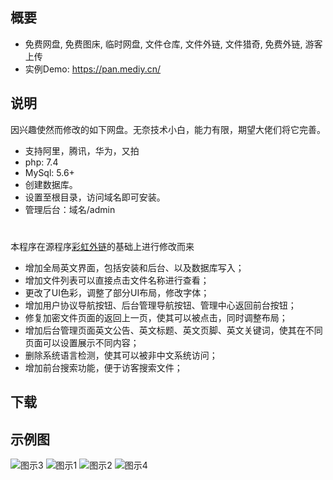  ## 概要

 * 免费网盘, 免费图床, 临时网盘, 文件仓库, 文件外链, 文件猎奇, 免费外链, 游客上传
 * 实例Demo: https://pan.mediy.cn/
 
## 说明

因兴趣使然而修改的如下网盘。无奈技术小白，能力有限，期望大佬们将它完善。
* 支持阿里，腾讯，华为，又拍
* php: 7.4
* MySql: 5.6+
* 创建数据库。
* 设置至根目录，访问域名即可安装。
* 管理后台：域名/admin
#
本程序在源程序[彩虹外链](http://blog.cccyun.cn/post-406.html)的基础上进行修改而来
 * 增加全局英文界面，包括安装和后台、以及数据库写入；
 * 增加文件列表可以直接点击文件名称进行查看；
 * 更改了UI色彩，调整了部分UI布局，修改字体；
 * 增加用户协议导航按钮、后台管理导航按钮、管理中心返回前台按钮；
 * 修复加密文件页面的返回上一页，使其可以被点击，同时调整布局；
 * 增加后台管理页面英文公告、英文标题、英文页脚、英文关键词，使其在不同页面可以设置展示不同内容；
 * 删除系统语言检测，使其可以被非中文系统访问；
 * 增加前台搜索功能，便于访客搜索文件；
## 下载
  
 ## 示例图
![图示3](https://mediy.oss-cn-beijing.aliyuncs.com/toopan%20github%E5%9B%BE%E7%89%87/4.png)
![图示1](https://mediy.oss-cn-beijing.aliyuncs.com/toopan%20github%E5%9B%BE%E7%89%87/2.png)
![图示2](https://mediy.oss-cn-beijing.aliyuncs.com/toopan%20github%E5%9B%BE%E7%89%87/3.png)
![图示4](https://mediy.oss-cn-beijing.aliyuncs.com/toopan%20github%E5%9B%BE%E7%89%87/5.png)
#
